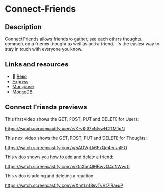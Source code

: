 # Connect-Friends

## Description

Connect Friends allows friends to gather, see each others thoughts, comment on a friends thought as well as add a friend.  It's the easiest way to stay in touch with everyone you know.

## Links and resources

* 💾 [Repo](https://github.com/BMArsenault/connect-friends)
* [Express](https://www.npmjs.com/package/express)
* [Mongoose](https://www.mongoosejs.com/docs/guide.html)
* [MongoDB](https://www.mongodb.com)

## Connect Friends previews

This first video shows the GET, POST, PUT and DELETE for Users:

https://watch.screencastify.com/v/KrvSi97x1dvwH2TMfipN

This next video shows the GET, POST, PUT and DELETE for Thoughts:

https://watch.screencastify.com/v/5AUVgLk6FxQe4ecvnIFO

This video shows you how to add and delete a friend:

https://watch.screencastify.com/v/ktcXonQlHBwvQ4oNWwr0

This video is adding and deleting a reaction:

https://watch.screencastify.com/v/XmtLnf8uvTvVt7lRaeuP
